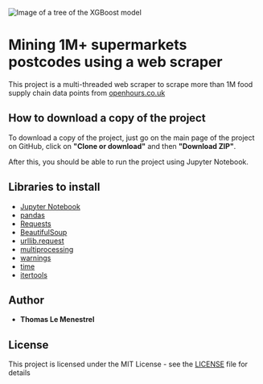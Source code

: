 ![Image of a tree of the XGBoost model](https://github.com/tlemenestrel/Mining_Food_Supply_Chain_Data/blob/master/Images/Scraper.jpg)

# Mining 1M+ supermarkets postcodes using a web scraper

This project is a multi-threaded web scraper to scrape more than 1M food supply chain data points from [openhours.co.uk](https://openhours.co.uk)

## How to download a copy of the project

To download a copy of the project, just go on the main page of the project on GitHub, click on **"Clone or download"** and then **"Download ZIP"**. 

After this, you should be able to run the project using Jupyter Notebook.

## Libraries to install

* [Jupyter Notebook](https://jupyter.org/install)
* [pandas](https://pandas.pydata.org/pandas-docs/stable/getting_started/install.html)
* [Requests](https://matplotlib.org/users/installing.html)
* [BeautifulSoup](https://scikit-learn.org/stable/install.html)
* [urllib.request](https://xgboost.readthedocs.io/en/latest/build.html)
* [multiprocessing](https://pypi.org/project/graphviz/)
* [warnings](https://pypi.org/project/graphviz/)
* [time](https://pypi.org/project/graphviz/)
* [itertools](https://pypi.org/project/graphviz/)

## Author

* **Thomas Le Menestrel** 

## License

This project is licensed under the MIT License - see the [LICENSE](https://github.com/tlemenestrel/Mining_Food_Supply_Chain_Data/blob/master/LICENSE) file for details
